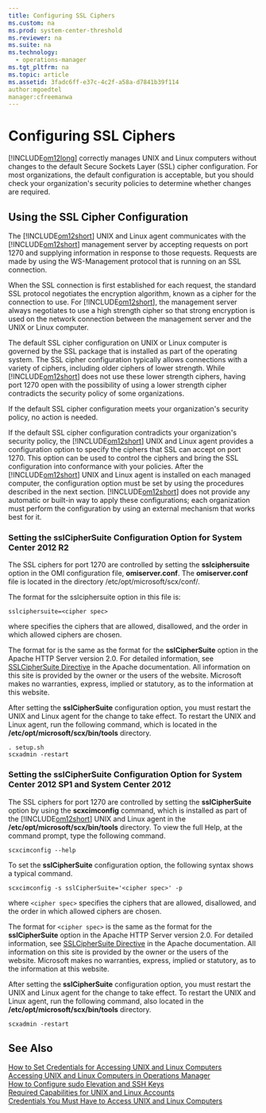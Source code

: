 ```yaml
---
title: Configuring SSL Ciphers
ms.custom: na
ms.prod: system-center-threshold
ms.reviewer: na
ms.suite: na
ms.technology: 
  - operations-manager
ms.tgt_pltfrm: na
ms.topic: article
ms.assetid: 3fadc6ff-e37c-4c2f-a58a-d7841b39f114
author:mgoedtel
manager:cfreemanwa
---
```

# Configuring SSL Ciphers
[!INCLUDE[om12long](../../om/manage/includes/om12long_md.md)] correctly manages UNIX and Linux computers without changes to the default Secure Sockets Layer \(SSL\) cipher configuration. For most organizations, the default configuration is acceptable, but you should check your organization's security policies to determine whether changes are required.  
  
## Using the SSL Cipher Configuration  
The [!INCLUDE[om12short](../../om/manage/includes/om12short_md.md)] UNIX and Linux agent communicates with the [!INCLUDE[om12short](../../om/manage/includes/om12short_md.md)] management server by accepting requests on port 1270 and supplying information in response to those requests. Requests are made by using the WS\-Management protocol that is running on an SSL connection.  
  
When the SSL connection is first established for each request, the standard SSL protocol negotiates the encryption algorithm, known as a cipher for the connection to use. For [!INCLUDE[om12short](../../om/manage/includes/om12short_md.md)], the management server always negotiates to use a high strength cipher so that strong encryption is used on the network connection between the management server and the UNIX or Linux computer.  
  
The default SSL cipher configuration on UNIX or Linux computer is governed by the SSL package that is installed as part of the operating system. The SSL cipher configuration typically allows connections with a variety of ciphers, including older ciphers of lower strength. While [!INCLUDE[om12short](../../om/manage/includes/om12short_md.md)] does not use these lower strength ciphers, having port 1270 open with the possibility of using a lower strength cipher contradicts the security policy of some organizations.  
  
If the default SSL cipher configuration meets your organization's security policy, no action is needed.  
  
If the default SSL cipher configuration contradicts your organization's security policy, the [!INCLUDE[om12short](../../om/manage/includes/om12short_md.md)] UNIX and Linux agent provides a configuration option to specify the ciphers that SSL can accept on port 1270. This option can be used to control the ciphers and bring the SSL configuration into conformance with your policies. After the [!INCLUDE[om12short](../../om/manage/includes/om12short_md.md)] UNIX and Linux agent is installed on each managed computer, the configuration option must be set by using the procedures described in the next section. [!INCLUDE[om12short](../../om/manage/includes/om12short_md.md)] does not provide any automatic or built\-in way to apply these configurations; each organization must perform the configuration by using an external mechanism that works best for it.  
  
### Setting the sslCipherSuite Configuration Option for System Center 2012 R2  
The SSL ciphers for port 1270 are controlled by setting the **sslciphersuite** option in the OMI configuration file, **omiserver.conf**. The **omiserver.conf** file is located in the directory \/etc\/opt\/microsoft\/scx\/conf\/.  
  
The format for the sslciphersuite option in this file is:  
  
```  
sslciphersuite=<cipher spec>  
```  
  
where <cipher spec> specifies the ciphers that are allowed, disallowed, and the order in which allowed ciphers are chosen.  
  
The format for <cipher spec> is the same as the format for the **sslCipherSuite** option in the Apache HTTP Server version 2.0. For detailed information, see [SSLCipherSuite Directive](https://go.microsoft.com/fwlink/?LinkId=318052) in the Apache documentation. All information on this site is provided by the owner or the users of the website. Microsoft makes no warranties, express, implied or statutory, as to the information at this website.  
  
After setting the **sslCipherSuite** configuration option, you must restart the UNIX and Linux agent for the change to take effect. To restart the UNIX and Linux agent, run the following command, which is located in the **\/etc\/opt\/microsoft\/scx\/bin\/tools** directory.  
  
```  
. setup.sh  
scxadmin -restart  
```  
  
### Setting the sslCipherSuite Configuration Option for System Center 2012 SP1 and System Center 2012  
The SSL ciphers for port 1270 are controlled by setting the **sslCipherSuite** option by using the **scxcimconfig** command, which is installed as part of the [!INCLUDE[om12short](../../om/manage/includes/om12short_md.md)] UNIX and Linux agent in the **\/etc\/opt\/microsoft\/scx\/bin\/tools** directory. To view the full Help, at the command prompt, type  the following command.  
  
```  
scxcimconfig --help  
```  
  
To set the **sslCipherSuite** configuration option, the following syntax shows a typical command.  
  
```  
scxcimconfig -s sslCipherSuite='<cipher spec>' -p  
```  
  
where `<cipher spec>` specifies the ciphers that are allowed, disallowed, and the order in which allowed ciphers are chosen.  
  
The format for `<cipher spec>` is the same as the format for the **sslCipherSuite** option in the Apache HTTP Server version 2.0. For detailed information, see [SSLCipherSuite Directive](https://go.microsoft.com/fwlink/?LinkId=318052) in the Apache documentation. All information on this site is provided by the owner or the users of the website.&nbsp;Microsoft makes no warranties, express, implied or statutory, as to the information at this website.  
  
After setting the **sslCipherSuite** configuration option, you must restart the UNIX and Linux agent for the change to take effect. To restart the UNIX and Linux agent, run the following command, also located in the **\/etc\/opt\/microsoft\/scx\/bin\/tools** directory.  
  
```  
scxadmin -restart  
```  
  
## See Also  
[How to Set Credentials for Accessing UNIX and Linux Computers](../../om/manage/How-to-Set-Credentials-for-Accessing-UNIX-and-Linux-Computers.md)  
[Accessing UNIX and Linux Computers in Operations Manager](../../om/manage/Accessing-UNIX-and-Linux-Computers-in-Operations-Manager.md)  
[How to Configure sudo Elevation and SSH Keys](../../om/manage/How-to-Configure-sudo-Elevation-and-SSH-Keys.md)  
[Required Capabilities for UNIX and Linux Accounts](../../om/manage/Required-Capabilities-for-UNIX-and-Linux-Accounts.md)  
[Credentials You Must Have to Access UNIX and Linux Computers](../../om/manage/Credentials-You-Must-Have-to-Access-UNIX-and-Linux-Computers.md)  
  
